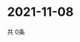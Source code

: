# 2021-11-08
  共 0条

  <!-- BEGIN -->
  <!-- 最后更新时间Mon Nov 08 2021 03:03:53 GMT+0000 (Coordinated Universal Time) -->
  
  <!-- END -->
  
  